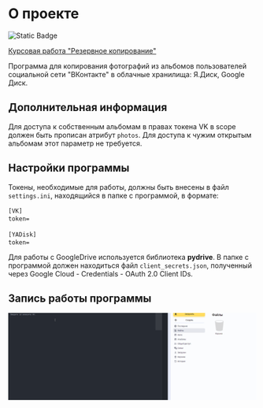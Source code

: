 # О проекте
![Static Badge](https://img.shields.io/badge/python%20-%20black?logo=python&logoColor=%23FFDE56)

[Курсовая работа "Резервное копирование"](https://github.com/netology-code/py-diplom-basic)

Программа для копирования фотографий из альбомов пользователей социальной сети "ВКонтакте" в облачные хранилища: Я.Диск, Google Диск.

## Дополнительная информация
Для доступа к собственным альбомам в правах токена VK в scope должен быть прописан атрибут `photos`.
Для доступа к чужим открытым альбомам этот параметр не требуется.

## Настройки программы
Токены, необходимые для работы, должны быть внесены в файл `settings.ini`, находящийся в папке с программой, в формате:
```
[VK]
token=

[YADisk]
token=
```
Для работы с GoogleDrive используется библиотека **pydrive**. В папке с программой должен находиться файл
`client_secrets.json`, полученный через Google Cloud - Credentials - OAuth 2.0 Client IDs.

## Запись работы программы
![Работа программы](/gif/vk_backup_app.gif)
